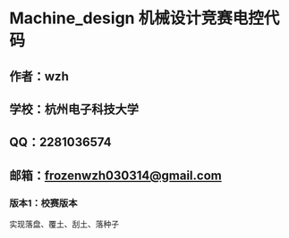 # Machine_design 机械设计竞赛电控代码
## 作者：wzh
## 学校：杭州电子科技大学
## QQ：2281036574
## 邮箱：frozenwzh030314@gmail.com
### 版本1：校赛版本
实现落盘、覆土、刮土、落种子
